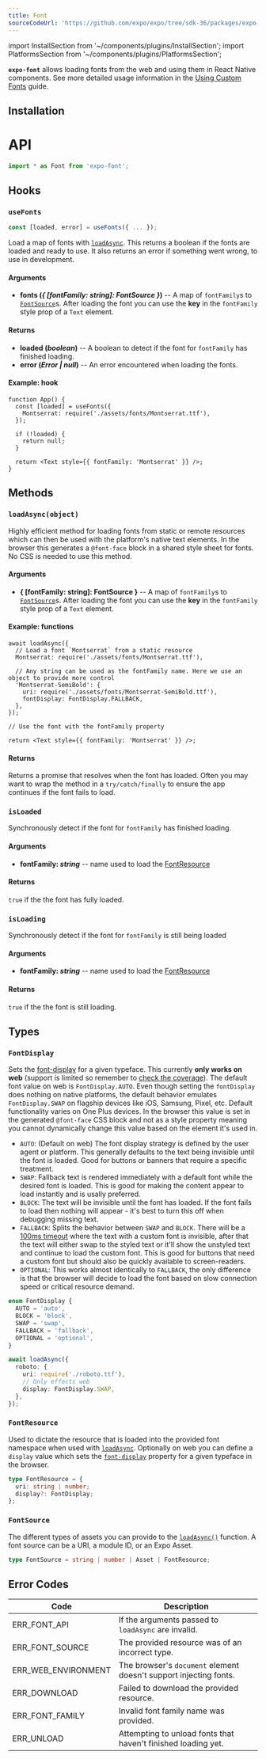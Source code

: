 ```yaml
---
title: Font
sourceCodeUrl: 'https://github.com/expo/expo/tree/sdk-36/packages/expo-font'
---
```


import InstallSection from '~/components/plugins/InstallSection';
import PlatformsSection from '~/components/plugins/PlatformsSection';

**`expo-font`** allows loading fonts from the web and using them in React Native components. See more detailed usage information in the [Using Custom Fonts](../../guides/using-custom-fonts/#using-custom-fonts) guide.

<PlatformsSection android emulator ios simulator web />

## Installation

<InstallSection packageName="expo-font" />

# API

```js
import * as Font from 'expo-font';
```

## Hooks

### `useFonts`

```ts
const [loaded, error] = useFonts({ ... });
```

Load a map of fonts with [`loadAsync`](#loadasyncobject). This returns a boolean if the fonts are loaded and ready to use. It also returns an error if something went wrong, to use in development.

#### Arguments

- **fonts (_{ [fontFamily: string]: FontSource }_)** -- A map of `fontFamily`s to [`FontSource`](#FontSource)s. After loading the font you can use the **key** in the `fontFamily` style prop of a `Text` element.

#### Returns

- **loaded (_boolean_)** -- A boolean to detect if the font for `fontFamily` has finished loading.
- **error (_Error | null_)** -- An error encountered when loading the fonts.

#### Example: hook

```tsx
function App() {
  const [loaded] = useFonts({
    Montserrat: require('./assets/fonts/Montserrat.ttf'),
  });

  if (!loaded) {
    return null;
  }

  return <Text style={{ fontFamily: 'Montserrat' }} />;
}
```

## Methods

### `loadAsync(object)`

Highly efficient method for loading fonts from static or remote resources which can then be used with the platform's native text elements. In the browser this generates a `@font-face` block in a shared style sheet for fonts. No CSS is needed to use this method.

#### Arguments

- **{ [fontFamily: string]: FontSource }** -- A map of `fontFamily`s to [`FontSource`](#FontSource)s. After loading the font you can use the **key** in the `fontFamily` style prop of a `Text` element.

#### Example: functions

```tsx
await loadAsync({
  // Load a font `Montserrat` from a static resource
  Montserrat: require('./assets/fonts/Montserrat.ttf'),

  // Any string can be used as the fontFamily name. Here we use an object to provide more control
  'Montserrat-SemiBold': {
    uri: require('./assets/fonts/Montserrat-SemiBold.ttf'),
    fontDisplay: FontDisplay.FALLBACK,
  },
});

// Use the font with the fontFamily property

return <Text style={{ fontFamily: 'Montserrat' }} />;
```

#### Returns

Returns a promise that resolves when the font has loaded. Often you may want to wrap the method in a `try/catch/finally` to ensure the app continues if the font fails to load.

### `isLoaded`

Synchronously detect if the font for `fontFamily` has finished loading.

#### Arguments

- **fontFamily: _string_** -- name used to load the [FontResource](#fontresource)

#### Returns

`true` if the the font has fully loaded.

### `isLoading`

Synchronously detect if the font for `fontFamily` is still being loaded

#### Arguments

- **fontFamily: _string_** -- name used to load the [FontResource](#fontresource)

#### Returns

`true` if the the font is still loading.

## Types

### `FontDisplay`

Sets the [font-display][font-display] for a given typeface. This currently **only works on web** (support is limited so remember to [check the coverage](https://caniuse.com/#search=font-display)). The default font value on web is `FontDisplay.AUTO`. Even though setting the `fontDisplay` does nothing on native platforms, the default behavior emulates `FontDisplay.SWAP` on flagship devices like iOS, Samsung, Pixel, etc. Default functionality varies on One Plus devices. In the browser this value is set in the generated `@font-face` CSS block and not as a style property meaning you cannot dynamically change this value based on the element it's used in.

- `AUTO`: (Default on web) The font display strategy is defined by the user agent or platform. This generally defaults to the text being invisible until the font is loaded. Good for buttons or banners that require a specific treatment.
- `SWAP`: Fallback text is rendered immediately with a default font while the desired font is loaded. This is good for making the content appear to load instantly and is usally preferred.
- `BLOCK`: The text will be invisible until the font has loaded. If the font fails to load then nothing will appear - it's best to turn this off when debugging missing text.
- `FALLBACK`: Splits the behavior between `SWAP` and `BLOCK`. There will be a [100ms timeout][fallback-loading] where the text with a custom font is invisible, after that the text will either swap to the styled text or it'll show the unstyled text and continue to load the custom font. This is good for buttons that need a custom font but should also be quickly available to screen-readers.
- `OPTIONAL`: This works almost identically to `FALLBACK`, the only difference is that the browser will decide to load the font based on slow connection speed or critical resource demand.

[font-display]: https://developer.mozilla.org/en-US/docs/Web/CSS/@font-face/font-display
[fallback-loading]: https://developers.google.com/web/updates/2016/02/font-display?hl=en

```ts
enum FontDisplay {
  AUTO = 'auto',
  BLOCK = 'block',
  SWAP = 'swap',
  FALLBACK = 'fallback',
  OPTIONAL = 'optional',
}

await loadAsync({
  roboto: {
    uri: require('./roboto.ttf'),
    // Only effects web
    display: FontDisplay.SWAP,
  },
});
```

### `FontResource`

Used to dictate the resource that is loaded into the provided font namespace when used with [`loadAsync`](#loadasync). Optionally on web you can define a `display` value which sets the [`font-display`](#FontDisplay) property for a given typeface in the browser.

```ts
type FontResource = {
  uri: string | number;
  display?: FontDisplay;
};
```

### `FontSource`

The different types of assets you can provide to the [`loadAsync()`](#loadAsync) function. A font source can be a URI, a module ID, or an Expo Asset.

```ts
type FontSource = string | number | Asset | FontResource;
```

## Error Codes

| Code                | Description                                                       |
| ------------------- | ----------------------------------------------------------------- |
| ERR_FONT_API        | If the arguments passed to `loadAsync` are invalid.               |
| ERR_FONT_SOURCE     | The provided resource was of an incorrect type.                   |
| ERR_WEB_ENVIRONMENT | The browser's `document` element doesn't support injecting fonts. |
| ERR_DOWNLOAD        | Failed to download the provided resource.                         |
| ERR_FONT_FAMILY     | Invalid font family name was provided.                            |
| ERR_UNLOAD          | Attempting to unload fonts that haven't finished loading yet.     |

